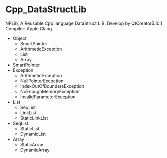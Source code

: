 # Cpp_DataStructLib
NPLib, A Reusable Cpp language DataStruct LIB. Develop by QtCreator5.10.1 Compiler: Apple Clang

- Object
  - SmartPointer
  - ArithmeticException
  - List
  - Array
- SmartPointer
- Exception
  - ArithmeticException
  - NullPointerExcpetion
  - IndexOutOfBoundersException
  - NoEnoughMemoryException
  - InvalidParameterException
- List
  - SeqList
  - LinkList
  - StaticLinkList
- SeqList
  - StaticList
  - DynamicList
- Array
  - StaticArray
  - DynamicArray

